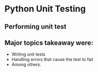 
# Python Unit Testing
## Performing unit test
**Major topics takeaway were:**
-
* Writing unit tests
* Handling errors that cause the test to fail
* Among others.




